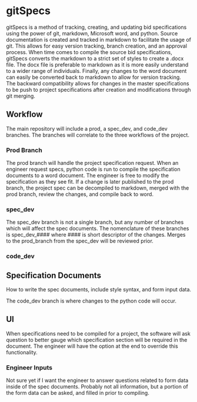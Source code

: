 # gitSpecs

gitSpecs is a method of tracking, creating, and updating bid specifications using the power of git, markdown, Microsoft word, and python. Source documentation is created and tracked in markdown to facilitate the usage of git. This allows for easy version tracking, branch creation, and an approval process. When time comes to compile the source bid specifications, gitSpecs converts the markdown to a strict set of styles to create a .docx file. The docx file is preferable to markdown as it is more easily understand to a wider range of individuals. Finally, any changes to the word document can easily be converted back to markdown to allow for version tracking. The backward compatibility allows for changes in the master specifications to be push to project specifications after creation and modifications through git merging.


## Workflow

The main repository will include a prod, a spec_dev, and code_dev branches. The branches will correlate to the three workflows of the project.

### Prod Branch

The prod branch will handle the project specification request. When an engineer request specs, python code is run to compile the specification documents to a word document. The engineer is free to modify the specification as they see fit. If a change is later published to the prod branch, the project spec can be decompiled to markdown, merged with the prod branch, review the changes, and compile back to word.

### spec_dev

The spec_dev branch is not a single branch, but any number of branches which will affect the spec documents. The nomenclature of these branches is spec_dev_#### where #### is short descriptor of the changes. Merges to the prod_branch from the spec_dev will be reviewed prior.

### code_dev

## Specification Documents

How to write the spec documents, include style syntax, and form input data.

The code_dev branch is where changes to the python code will occur.


## UI

When specifications need to be compiled for a project, the software will ask question to better gauge which specification section will be required in the document. The engineer will have the option at the end to override this functionality. 

### Engineer Inputs

Not sure yet if I want the engineer to answer questions related to form data inside of the spec documents. Probably not all information, but a portion of the form data can be asked, and filled in prior to compiling.

